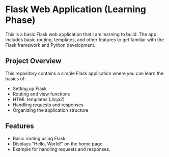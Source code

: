 # Flask Web Application (Learning Phase)

This is a basic Flask web application that I am learning to build. The app includes basic routing, templates, and other features to get familiar with the Flask framework and Python development.

## Project Overview

This repository contains a simple Flask application where you can learn the basics of:
- Setting up Flask
- Routing and view functions
- HTML templates (Jinja2)
- Handling requests and responses
- Organizing the application structure

## Features
- Basic routing using Flask.
- Displays "Hello, World!" on the home page.
- Example for handling requests and responses.
